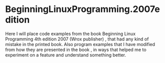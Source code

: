 # BeginningLinuxProgramming.2007edition
Here I will place code examples from the book Beginning Linux Programming 4th edition 2007 (Wrox publisher) , that had any kind of mistake in the printed book. Also program examples that I have modified from how they are presented in the book , in ways that helped me to experiment on a feature and understand something better.
